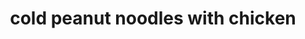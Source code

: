 ---
id: 593044f944e3ce00113dfb78
servings: 8
notes:
directions: 'peanut sauce:
1. in a food processor; combine the dressing; peanut butter; soy sauce; vinegar; red pepper sauce; and sugar and process until smooth.
main dish:
1. in a large bowl; add the pasta; chicken; peas; red pepper; green onion and carrot.
2. add the peanut sauce and toss until evenly coated.
3. chill covered for 1 hour before serving.'
ingredients: '2 cups chopped; cooked chicken
1 package (16 ounces) fusilli or rotini pasta
1½ cups sugar snap peas or chinese pea pods; stems removed; sliced into 1-inch pieces
1 red pepper stem removed; seeded; diced
2 medium carrots peeled; shredded
4 green onions white and green parts; chopped
¾ cup peanut sauce (recipe follows)

peanut sauce:
1½ cups hidden valley® original ranch® organic dressing
⅔ cup crunchy peanut butter
½ teaspoon sugar
1 tablespoon red pepper sauce
1 tablespoon rice wine vinegar
1½ tablespoons low-sodium soy sauce
red pepper flakes'
rating: 4
ease: intermediate
category: main course
href: 'https: //www.hiddenvalley.com/recipe/cold-peanut-noodles-with-chicken/'
totalTime: 45
cookTime:
prepTime: 45
title: cold peanut noodles with chicken
img:
slug: cold-peanut-noodles-with-chicken
---